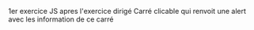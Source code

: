 1er exercice JS apres l'exercice dirigé
Carré clicable qui renvoit une alert avec les information de ce carré
